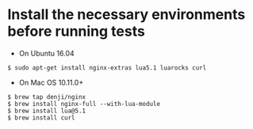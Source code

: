 # Install the necessary environments before running tests

- On Ubuntu 16.04
```
$ sudo apt-get install nginx-extras lua5.1 luarocks curl
```

- On Mac OS 10.11.0+
```
$ brew tap denji/nginx
$ brew install nginx-full --with-lua-module
$ brew install lua@5.1
$ brew install curl
```